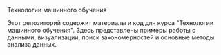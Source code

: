 Технологии машинного обучения

Этот репозиторий содержит материалы и код для курса "Технологии машинного обучения". Здесь представлены примеры работы с данными, визуализации, поиск закономерностей и основные методы анализа данных.

